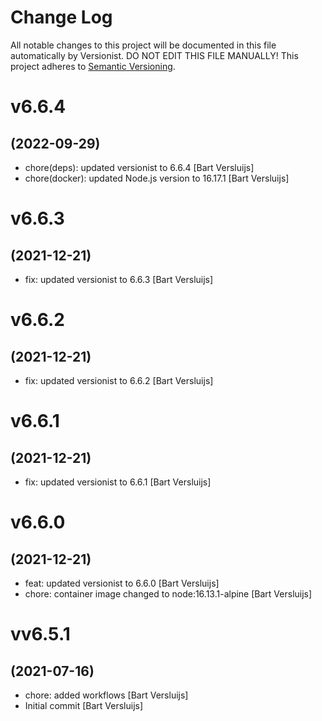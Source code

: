 # Change Log

All notable changes to this project will be documented in this file
automatically by Versionist. DO NOT EDIT THIS FILE MANUALLY!
This project adheres to [Semantic Versioning](http://semver.org/).

# v6.6.4
## (2022-09-29)

* chore(deps): updated versionist to 6.6.4 [Bart Versluijs]
* chore(docker): updated Node.js version to 16.17.1 [Bart Versluijs]

# v6.6.3
## (2021-12-21)

* fix: updated versionist to 6.6.3 [Bart Versluijs]

# v6.6.2
## (2021-12-21)

* fix: updated versionist to 6.6.2 [Bart Versluijs]

# v6.6.1
## (2021-12-21)

* fix: updated versionist to 6.6.1 [Bart Versluijs]

# v6.6.0
## (2021-12-21)

* feat: updated versionist to 6.6.0 [Bart Versluijs]
* chore: container image changed to node:16.13.1-alpine [Bart Versluijs]

# vv6.5.1
## (2021-07-16)

* chore: added workflows [Bart Versluijs]
* Initial commit [Bart Versluijs]
